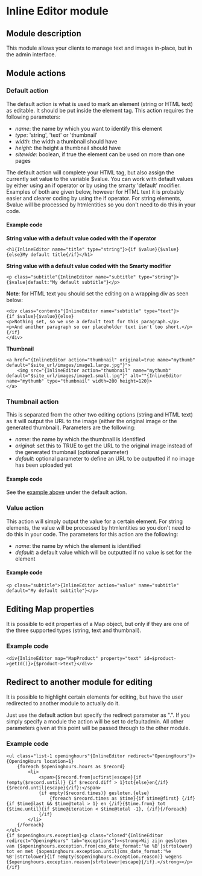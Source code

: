 # Inline Editor module

## Module description

This module allows your clients to manage text and images in-place, but in the admin interface.

## Module actions

### Default action

The default action is what is used to mark an element (string or HTML text) as editable. It should be put inside the element tag. This action requires the following
parameters:

- _name_: the name by which you want to identify this element
- _type_: 'string', 'text' or 'thumbnail'
- _width_: the width a thumbnail should have
- _height_: the height a thumbnail should have
- _sitewide_: boolean, if true the element can be used on more than one pages

The default action will complete your HTML tag, but also assign the currently set value to the variable $value. You can work with default values by either using an
if operator or by using the smarty 'default' modifier. Examples of both are given below, however for HTML text it is probably easier and clearer coding by using the
if operator. For string elements, $value will be processed by htmlentities so you don't need to do this in your code.

#### Example code

__String value with a default value coded with the if operator__

```
<h1{InlineEditor name="title" type="string"}>{if $value}{$value}{else}My default title{/if}</h1>
```

__String value with a default value coded with the Smarty modifier__

```
<p class="subtitle"{InlineEditor name="subtitle" type="string"}>{$value|default:"My default subtitle"}</p>
```

__Note__: for HTML text you should set the editing on a wrapping div as seen below:

```
<div class="contents"{InlineEditor name="subtitle" type="text"}>
{if $value}{$value}{else}
<p>Nothing set, so we use a default text for this paragraph.</p>
<p>And another paragraph so our placeholder text isn't too short.</p>
{/if}
</div>
```

__Thumbnail__

```
<a href="{InlineEditor action="thumbnail" original=true name="mythumb" default="$site_url/images/image1.large.jpg"}">
    <img src="{InlineEditor action="thumbnail" name="mythumb" default="$site_url/images/image1.small.jpg"}" alt=""{InlineEditor name="mythumb" type="thumbnail" width=200 height=120}>
</a>
```

<a id="thumbexample"></a>
### Thumbnail action

This is separated from the other two editing options (string and HTML text) as it will output the URL to the image (either the original image or 
the generated thumbnail). Parameters are the following:

- _name_: the name by which the thumbnail is identified
- _original_: set this to TRUE to get the URL to the original image instead of the generated thumbnail (optional parameter)
- _default_: optional parameter to define an URL to be outputted if no image has been uploaded yet  

#### Example code

See the [example above](#thumbexample) under the default action.

### Value action

This action will simply output the value for a certain element. For string elements, the value will be processed by htmlentities so you don't need to do this 
in your code. The parameters for this action are the following:

- _name_: the name by which the element is identified
- _default_: a default value which will be outputted if no value is set for the element

#### Example code

```
<p class="subtitle">{InlineEditor action="value" name="subtitle" default="My default subtitle"}</p>
```

## Editing Map properties

It is possible to edit properties of a Map object, but only if they are one of the three supported types (string, text and thumbnail).

### Example code

```
<div{InlineEditor map="MapProduct" property="text" id=$product->getId()}>{$product->text}</div>
```

## Redirect to another module for editing

It is possible to highlight certain elements for editing, but have the user redirected to another module to actually do it.

Just use the default action but specify the redirect parameter as "<module>.<module action>". If you simply specify a module the action will be set to defaultadmin.
All other parameters given at this point will be passed through to the other module.

### Example code

```
<ul class="list-1 openinghours"{InlineEditor redirect="OpeningHours"}>{OpeningHours location=1}
    {foreach $openinghours.hours as $record}
        <li>
            <span>{$record.from|ucfirst|escape}{if !empty($record.until)} {if $record.diff > 1}tot{else}en{/if} {$record.until|escape}{/if}:</span>
            {if empty($record.times)} gesloten.{else}
                {foreach $record.times as $time}{if $time@first} {/if}{if $time@last && $time@total > 1} en {/if}{$time.from} tot {$time.until}{if $time@iteration < $time@total -1}, {/if}{/foreach}
            {/if}
        </li>
    {/foreach}
</ul>
{if $openinghours.exception}<p class="closed"{InlineEditor redirect="OpeningHours" tab="exceptions"}><strong>Wij zijn gesloten van {$openinghours.exception.from|cms_date_format:'%e %B'|strtolower} tot en met {$openinghours.exception.until|cms_date_format:'%e %B'|strtolower}{if !empty($openinghours.exception.reason)} wegens {$openinghours.exception.reason|strtolower|escape}{/if}.</strong></p>{/if}
```